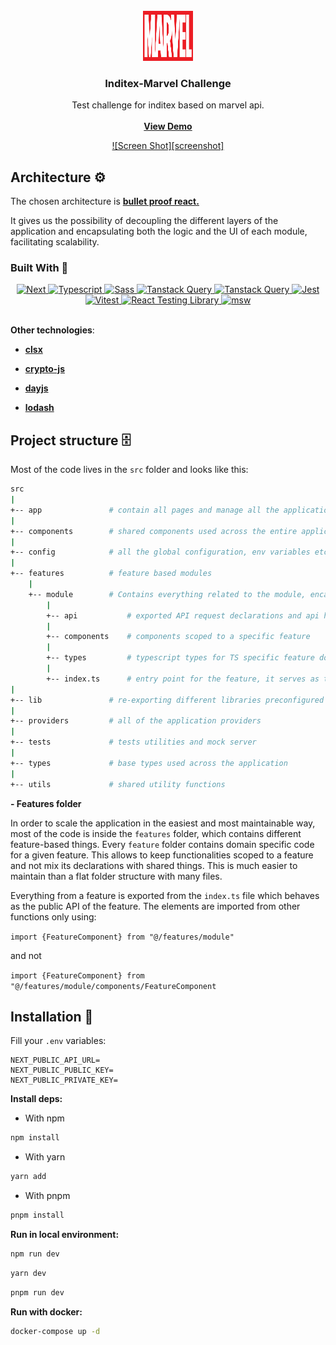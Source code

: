 <br />
<div align="center">
  <a href="https://github.com/othneildrew/Best-README-Template">
    <img src="public/static/logo.svg" alt="Logo" width="80" height="80">
  </a>

  <h3 align="center">Inditex-Marvel Challenge</h3>

  <p align="center">
    Test challenge for inditex based on marvel api.
    <br />
    <br />
    <strong> 
      <a href="https://inditex-challenge-marvel-21lt9i37y-bjmendezsena.vercel.app/">View Demo</a>
    </strong>
  </p>

  [![Screen Shot][screenshot]](https://example.com)
</div>


## Architecture ⚙️

The chosen architecture is
**[bullet proof react.](https://github.com/alan2207/bulletproof-react)**

It gives us the possibility of decoupling the different layers of the
application and encapsulating both the logic and the UI of each module,
facilitating scalability.


### Built With 🔧
<div align="center">
<a href="https://nextjs.org">
<img src="https://img.shields.io/badge/next.js-000000?style=for-the-badge&logo=nextdotjs&logoColor=white" alt="Next" width="150" height="80"> 
</a>
  <a href="https://www.typescriptlang.org/">
<img src="https://encrypted-tbn0.gstatic.com/images?q=tbn:ANd9GcRDxBazpO7O500MliDRCqCJrs_lomB7Dnta8Q&usqp=CAU" alt="Typescript" width="80" height="80"> 
</a>

<a href="https://sass-lang.com/">
<img src="https://sass-lang.com/assets/img/logos/logo.svg" alt="Sass" width="80" height="80">
</a>

<a href="https://tanstack.com/query/latest">
<img src="https://axios-http.com/assets/logo.svg" alt="Tanstack Query" width="80" height="80">
</a>

<a href="https://axios-http.com/">
<img src="https://img.stackshare.io/service/25599/default_c6db7125f2c663e452ba211df91b2ced3bb7f0ff.png" alt="Tanstack Query" width="80" height="80">
</a>

<a href="https://jestjs.io/es-ES/">
<img src="https://cdn.worldvectorlogo.com/logos/jest-2.svg" alt="Jest" width="80" height="80">
</a>


<a href="https://vitest.dev/">
<img src="https://vitest.dev/logo-shadow.svg" alt="Vitest" width="80" height="80">
</a>

<a href="https://testing-library.com/">
<img src="https://testing-library.com/img/octopus-64x64.png" alt="React Testing Library" width="80" height="80">
</a>

<a href="https://mswjs.io/">
<img src="https://mswjs.io/_astro/msw.0b63bcd8.svg" alt="msw" width="80" height="80">
</a>
</div>
<br />

 __Other technologies__:

- **[clsx](https://www.npmjs.com/package/clsx)**

- **[crypto-js](https://www.npmjs.com/package/crypto-js)**

- **[dayjs](https://day.js.org/)**

- **[lodash](https://lodash.com/docs/)**


## Project structure 🗄️

Most of the code lives in the `src` folder and looks like this:

```sh
src
|
+-- app               # contain all pages and manage all the application routes based on file names.
|
+-- components        # shared components used across the entire application
|
+-- config            # all the global configuration, env variables etc. get exported from here and used in the app
|
+-- features          # feature based modules
    |
    +-- module        # Contains everything related to the module, encapsulating both the UI and the logic of the module itself.
        |
        +-- api           # exported API request declarations and api hooks related to a specific feature
        |
        +-- components    # components scoped to a specific feature
        |
        +-- types         # typescript types for TS specific feature domain
        |
        +-- index.ts      # entry point for the feature, it serves as the public API of the given feature and exports everything that should be used outside the
|
+-- lib               # re-exporting different libraries preconfigured for the application
|
+-- providers         # all of the application providers
|
+-- tests             # tests utilities and mock server
|
+-- types             # base types used across the application
|
+-- utils             # shared utility functions
```


**- Features folder**

In order to scale the application in the easiest and most maintainable way, most
of the code is inside the `features` folder, which contains different
feature-based things. Every `feature` folder contains domain specific code for a
given feature. This allows to keep functionalities scoped to a feature and not
mix its declarations with shared things. This is much easier to maintain than a
flat folder structure with many files.

Everything from a feature is exported from the `index.ts` file which behaves as
the public API of the feature. The elements are imported from other functions
only using:

`import {FeatureComponent} from "@/features/module"`

and not

`import {FeatureComponent} from "@/features/module/components/FeatureComponent`



## Installation 💾

Fill your `.env` variables:

```
NEXT_PUBLIC_API_URL=
NEXT_PUBLIC_PUBLIC_KEY=
NEXT_PUBLIC_PRIVATE_KEY=
```

**Install deps:**

- With npm

```bash
npm install
```

- With yarn

```bash
yarn add
```

- With pnpm

```bash
pnpm install
```

**Run in local environment:**

```bash
npm run dev
```

```bash
yarn dev
```

```bash
pnpm run dev
```

**Run with docker:**

```bash
docker-compose up -d
```
